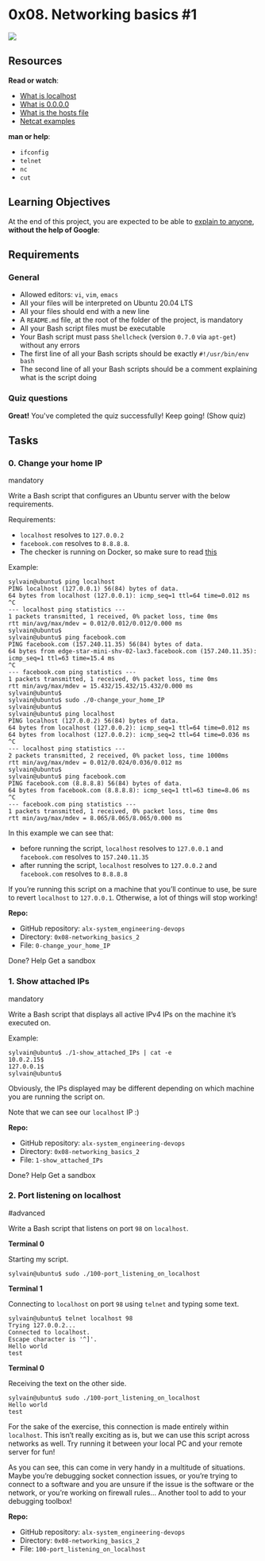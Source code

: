 
# 0x08. Networking basics #1


![](https://s3.amazonaws.com/intranet-projects-files/holbertonschool-sysadmin_devops/285/s7kpNYq.png)

## Resources

**Read or watch**:

-   [What is localhost](https://intranet.alxswe.com/rltoken/Odcc_tyAQlcANCCrtmxo6A "What is localhost")
-   [What is 0.0.0.0](https://intranet.alxswe.com/rltoken/fUb9IpnxrNaddMljzwbhJQ "What is 0.0.0.0")
-   [What is the hosts file](https://intranet.alxswe.com/rltoken/4_MBpFTulKliFM69jCPzOQ "What is the hosts file")
-   [Netcat examples](https://intranet.alxswe.com/rltoken/OR0lOEwAw9I1Rj4aGp1Ljg "Netcat examples")

**man or help**:

-   `ifconfig`
-   `telnet`
-   `nc`
-   `cut`

## Learning Objectives

At the end of this project, you are expected to be able to  [explain to anyone](https://intranet.alxswe.com/rltoken/IpTKeVwlKHT4ZVva_T891w "explain to anyone"),  **without the help of Google**:



## Requirements

### General

-   Allowed editors:  `vi`,  `vim`,  `emacs`
-   All your files will be interpreted on Ubuntu 20.04 LTS
-   All your files should end with a new line
-   A  `README.md`  file, at the root of the folder of the project, is mandatory
-   All your Bash script files must be executable
-   Your Bash script must pass  `Shellcheck`  (version  `0.7.0`  via  `apt-get`) without any errors
-   The first line of all your Bash scripts should be exactly  `#!/usr/bin/env bash`
-   The second line of all your Bash scripts should be a comment explaining what is the script doing

### Quiz questions

**Great!**  You've completed the quiz successfully! Keep going!  (Show quiz)

## Tasks

### 0. Change your home IP

mandatory

Write a Bash script that configures an Ubuntu server with the below requirements.

Requirements:

-   `localhost`  resolves to  `127.0.0.2`
-   `facebook.com`  resolves to  `8.8.8.8`.
-   The checker is running on Docker, so make sure to read  [this](https://intranet.alxswe.com/rltoken/XSXhQPoDu3QecXs3j9XgPQ "this")

Example:

```
sylvain@ubuntu$ ping localhost
PING localhost (127.0.0.1) 56(84) bytes of data.
64 bytes from localhost (127.0.0.1): icmp_seq=1 ttl=64 time=0.012 ms
^C
--- localhost ping statistics ---
1 packets transmitted, 1 received, 0% packet loss, time 0ms
rtt min/avg/max/mdev = 0.012/0.012/0.012/0.000 ms
sylvain@ubuntu$
sylvain@ubuntu$ ping facebook.com
PING facebook.com (157.240.11.35) 56(84) bytes of data.
64 bytes from edge-star-mini-shv-02-lax3.facebook.com (157.240.11.35): icmp_seq=1 ttl=63 time=15.4 ms
^C
--- facebook.com ping statistics ---
1 packets transmitted, 1 received, 0% packet loss, time 0ms
rtt min/avg/max/mdev = 15.432/15.432/15.432/0.000 ms
sylvain@ubuntu$
sylvain@ubuntu$ sudo ./0-change_your_home_IP
sylvain@ubuntu$
sylvain@ubuntu$ ping localhost
PING localhost (127.0.0.2) 56(84) bytes of data.
64 bytes from localhost (127.0.0.2): icmp_seq=1 ttl=64 time=0.012 ms
64 bytes from localhost (127.0.0.2): icmp_seq=2 ttl=64 time=0.036 ms
^C
--- localhost ping statistics ---
2 packets transmitted, 2 received, 0% packet loss, time 1000ms
rtt min/avg/max/mdev = 0.012/0.024/0.036/0.012 ms
sylvain@ubuntu$
sylvain@ubuntu$ ping facebook.com
PING facebook.com (8.8.8.8) 56(84) bytes of data.
64 bytes from facebook.com (8.8.8.8): icmp_seq=1 ttl=63 time=8.06 ms
^C
--- facebook.com ping statistics ---
1 packets transmitted, 1 received, 0% packet loss, time 0ms
rtt min/avg/max/mdev = 8.065/8.065/8.065/0.000 ms

```


In this example we can see that:

-   before running the script,  `localhost`  resolves to  `127.0.0.1`  and  `facebook.com`  resolves to  `157.240.11.35`
-   after running the script,  `localhost`  resolves to  `127.0.0.2`  and  `facebook.com`  resolves to  `8.8.8.8`

If you’re running this script on a machine that you’ll continue to use, be sure to revert  `localhost`  to  `127.0.0.1`. Otherwise, a lot of things will stop working!

**Repo:**

-   GitHub repository:  `alx-system_engineering-devops`
-   Directory:  `0x08-networking_basics_2`
-   File:  `0-change_your_home_IP`

Done?  Help  Get a sandbox

### 1. Show attached IPs

mandatory

Write a Bash script that displays all active IPv4 IPs on the machine it’s executed on.

Example:

```
sylvain@ubuntu$ ./1-show_attached_IPs | cat -e
10.0.2.15$
127.0.0.1$
sylvain@ubuntu$

```



Obviously, the IPs displayed may be different depending on which machine you are running the script on.

Note that we can see our  `localhost`  IP :)

**Repo:**

-   GitHub repository:  `alx-system_engineering-devops`
-   Directory:  `0x08-networking_basics_2`
-   File:  `1-show_attached_IPs`

Done?  Help  Get a sandbox

### 2. Port listening on localhost

#advanced

Write a Bash script that listens on port  `98`  on  `localhost`.

**Terminal 0**

Starting my script.

```
sylvain@ubuntu$ sudo ./100-port_listening_on_localhost

```



**Terminal 1**

Connecting to  `localhost`  on port  `98`  using  `telnet`  and typing some text.

```
sylvain@ubuntu$ telnet localhost 98
Trying 127.0.0.2...
Connected to localhost.
Escape character is '^]'.
Hello world
test

```



**Terminal 0**

Receiving the text on the other side.

```
sylvain@ubuntu$ sudo ./100-port_listening_on_localhost
Hello world
test

```


For the sake of the exercise, this connection is made entirely within  `localhost`. This isn’t really exciting as is, but we can use this script across networks as well. Try running it between your local PC and your remote server for fun!

As you can see, this can come in very handy in a multitude of situations. Maybe you’re debugging socket connection issues, or you’re trying to connect to a software and you are unsure if the issue is the software or the network, or you’re working on firewall rules… Another tool to add to your debugging toolbox!

**Repo:**

-   GitHub repository:  `alx-system_engineering-devops`
-   Directory:  `0x08-networking_basics_2`
-   File:  `100-port_listening_on_localhost`


